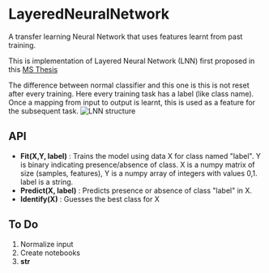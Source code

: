 # LayeredNeuralNetwork
A transfer learning Neural Network that uses features learnt from past training.

This is implementation of Layered Neural Network (LNN) first proposed in this [MS Thesis](https://etda.libraries.psu.edu/catalog/26405)

The difference between normal classifier and this one is this is not reset after every training. 
Here every training task has a label (like class name). 
Once a mapping from input to output is learnt, this is used as a feature for the subsequent task.
![LNN structure](https://artmapstore.blob.core.windows.net/firstnodes/photos/LNN.PNG)


## API 

- **Fit(X,Y, label)** : Trains the model using data X for class named "label". 
Y is binary indicating presence/absence of class. 
X is a numpy matrix of size (samples, features), Y is a numpy array of integers with values 0,1. label is a string.
- **Predict(X, label)** : Predicts presence or absence of class "label" in X.
- **Identify(X)** : Guesses the best class for X



## To Do

1. Normalize input
2. Create notebooks
3. __str__


